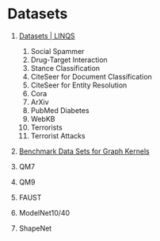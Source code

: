 # Datasets

1. [Datasets | LINQS](https://linqs.soe.ucsc.edu/data)
   1. Social Spammer 
   2. Drug-Target Interaction
   3. Stance Classification
   4. CiteSeer for Document Classification
   5. CiteSeer for Entity Resolution
   6. Cora
   7. ArXiv
   8. PubMed Diabetes
   9. WebKB
   10. Terrorists
   11. Terrorist Attacks

2. [Benchmark Data Sets for Graph Kernels](https://ls11-www.cs.tu-dortmund.de/staff/morris/graphkerneldatasets)
3. QM7
4. QM9
5. FAUST
6. ModelNet10/40
7. ShapeNet